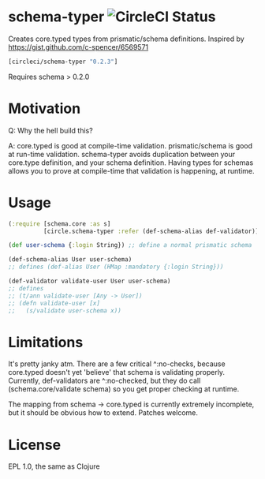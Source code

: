 schema-typer ![CircleCI Status][]
============

[CircleCI Status]: https://circleci.com/gh/circleci/schema-typer.png


Creates core.typed types from prismatic/schema definitions. Inspired by https://gist.github.com/c-spencer/6569571

```clojure
[circleci/schema-typer "0.2.3"]
```
Requires schema > 0.2.0


Motivation
==========
Q: Why the hell build this?

A: core.typed is good at compile-time validation. prismatic/schema is
good at run-time validation. schema-typer avoids duplication between your
core.type definition, and your schema definition. Having types for
schemas allows you to prove at compile-time that validation is
happening, at runtime.

Usage
=====
```clojure
(:require [schema.core :as s]
          [circle.schema-typer :refer (def-schema-alias def-validator)])

(def user-schema {:login String}) ;; define a normal prismatic schema

(def-schema-alias User user-schema)
;; defines (def-alias User (HMap :mandatory {:login String}))

(def-validator validate-user User user-schema)
;; defines
;; (t/ann validate-user [Any -> User])
;; (defn validate-user [x]
;;   (s/validate user-schema x))
```

Limitations
===========

It's pretty janky atm. There are a few critical ^:no-checks, because
core.typed doesn't yet 'believe' that schema is validating
properly. Currently, def-validators are ^:no-checked, but they do call (schema.core/validate schema) so you get proper checking at runtime.

The mapping from schema -> core.typed is currently extremely incomplete, but it should be obvious how to extend. Patches welcome.

License
=======
EPL 1.0, the same as Clojure

